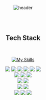 <div align="center">
  
![header](https://capsule-render.vercel.app/api?&section=header&type=venom&height=200&color=0:b224ef,100:7579ff&text=Junghyeok&animation=fadeIn&fontColor=282828&fontSize=48&desc=Designer%20|%20Developer&descAlignY=70)

</div>

<br/><br/>

<h2 align="center"> 
  Tech Stack 
</h2>

<div align="center">
  <br>

  [![My Skills](https://skillicons.dev/icons?i=dart,python,java,javascript,html,css,flutter,react,firebase,nodejs,mysql,mongodb,figma,git,github&theme=dark)]()

  <img src="https://img.shields.io/badge/Dart-282828?style=flat-square&logo=dart&logoColor=white"/>
  <img src="https://img.shields.io/badge/Python-282828?style=flat-square&logo=Python&logoColor=white"/>
  <img src="https://img.shields.io/badge/Java-282828?style=flat-square&logo=openjdk&logoColor=white"/>
  <img src="https://img.shields.io/badge/JavaScript-282828?style=flat-square&logo=JavaScript&logoColor=white"/>
  <img src="https://img.shields.io/badge/HTML-282828?style=flat-square&logo=html5&logoColor=white"/>
  <img src="https://img.shields.io/badge/CSS3-282828?style=flat-square&logo=css3&logoColor=white"/>
  <br>
  
  <img src="https://img.shields.io/badge/Flutter-282828?style=flat-square&logo=Flutter&logoColor=white"/>
  <img src="https://img.shields.io/badge/React-282828?style=flat-square&logo=react&logoColor=white"/>
  <img src="https://img.shields.io/badge/React native-282828?style=flat-square&logo=react&logoColor=white"/>
  <br>

  <img src="https://img.shields.io/badge/Firebase-282828?style=flat-square&logo=firebase&logoColor=white"/>
  <img src="https://img.shields.io/badge/Node.js-282828?style=flat-square&logo=node.js&logoColor=white"/>
  <br>
  
  <img src="https://img.shields.io/badge/MySQL-282828?style=flat-square&logo=mysql&logoColor=white"/>
  <img src="https://img.shields.io/badge/MongoDB-282828?style=flat-square&logo=mongodb&logoColor=white"/>
  <br>
  
  <img src="https://img.shields.io/badge/Figma-282828?style=flat-square&logo=figma&logoColor=white"/>
  <img src="https://img.shields.io/badge/Git-282828?style=flat-square&logo=git&logoColor=white"/>
  <img src="https://img.shields.io/badge/Github-282828?style=flat-square&logo=github&logoColor=white"/>

</div>

<h2 align="center"> 
</h2>
